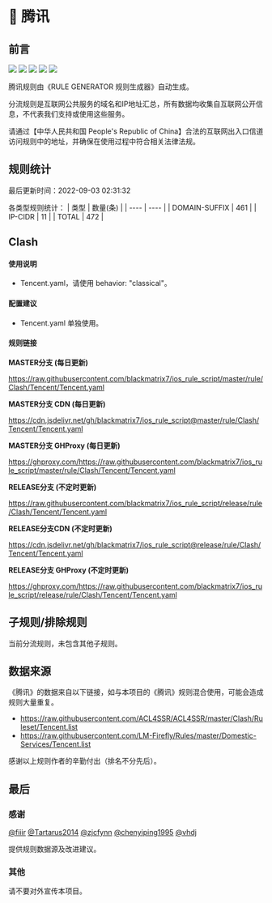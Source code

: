# 🧸 腾讯

## 前言

![](https://shields.io/badge/-移除重复规则-ff69b4) ![](https://shields.io/badge/-DOMAIN与DOMAIN--SUFFIX合并-green) ![](https://shields.io/badge/-DOMAIN--SUFFIX间合并-critical) ![](https://shields.io/badge/-DOMAIN--SUFFIX与DOMAIN--KEYWORD合并-blue) ![](https://shields.io/badge/-IP--CIDR(6)合并-blueviolet) 

腾讯规则由《RULE GENERATOR 规则生成器》自动生成。

分流规则是互联网公共服务的域名和IP地址汇总，所有数据均收集自互联网公开信息，不代表我们支持或使用这些服务。

请通过【中华人民共和国 People's Republic of China】合法的互联网出入口信道访问规则中的地址，并确保在使用过程中符合相关法律法规。

## 规则统计

最后更新时间：2022-09-03 02:31:32

各类型规则统计：
| 类型 | 数量(条)  | 
| ---- | ----  |
| DOMAIN-SUFFIX | 461  | 
| IP-CIDR | 11  | 
| TOTAL | 472  | 


## Clash 

#### 使用说明
- Tencent.yaml，请使用 behavior: "classical"。

#### 配置建议
- Tencent.yaml 单独使用。

#### 规则链接
**MASTER分支 (每日更新)**

https://raw.githubusercontent.com/blackmatrix7/ios_rule_script/master/rule/Clash/Tencent/Tencent.yaml

**MASTER分支 CDN (每日更新)**

https://cdn.jsdelivr.net/gh/blackmatrix7/ios_rule_script@master/rule/Clash/Tencent/Tencent.yaml

**MASTER分支 GHProxy (每日更新)**

https://ghproxy.com/https://raw.githubusercontent.com/blackmatrix7/ios_rule_script/master/rule/Clash/Tencent/Tencent.yaml

**RELEASE分支 (不定时更新)**

https://raw.githubusercontent.com/blackmatrix7/ios_rule_script/release/rule/Clash/Tencent/Tencent.yaml

**RELEASE分支CDN (不定时更新)**

https://cdn.jsdelivr.net/gh/blackmatrix7/ios_rule_script@release/rule/Clash/Tencent/Tencent.yaml

**RELEASE分支 GHProxy (不定时更新)**

https://ghproxy.com/https://raw.githubusercontent.com/blackmatrix7/ios_rule_script/release/rule/Clash/Tencent/Tencent.yaml

## 子规则/排除规则


当前分流规则，未包含其他子规则。

## 数据来源

《腾讯》的数据来自以下链接，如与本项目的《腾讯》规则混合使用，可能会造成规则大量重复。

- https://raw.githubusercontent.com/ACL4SSR/ACL4SSR/master/Clash/Ruleset/Tencent.list
- https://raw.githubusercontent.com/LM-Firefly/Rules/master/Domestic-Services/Tencent.list


感谢以上规则作者的辛勤付出（排名不分先后）。

## 最后

### 感谢

[@fiiir](https://github.com/fiiir) [@Tartarus2014](https://github.com/Tartarus2014) [@zjcfynn](https://github.com/zjcfynn) [@chenyiping1995](https://github.com/chenyiping1995) [@vhdj](https://github.com/vhdj)

提供规则数据源及改进建议。

### 其他

请不要对外宣传本项目。